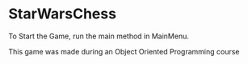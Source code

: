 # StarWarsChess
To Start the Game, run the main method in MainMenu.

This game was made during an Object Oriented Programming course
